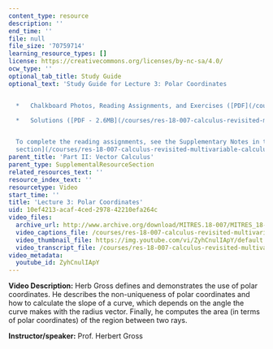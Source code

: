 ```yaml
---
content_type: resource
description: ''
end_time: ''
file: null
file_size: '70759714'
learning_resource_types: []
license: https://creativecommons.org/licenses/by-nc-sa/4.0/
ocw_type: ''
optional_tab_title: Study Guide
optional_text: 'Study Guide for Lecture 3: Polar Coordinates


  *   Chalkboard Photos, Reading Assignments, and Exercises ([PDF](/courses/res-18-007-calculus-revisited-multivariable-calculus-fall-2011/resources/mitres_18_007_partii_lec03))

  *   Solutions ([PDF - 2.6MB](/courses/res-18-007-calculus-revisited-multivariable-calculus-fall-2011/resources/mitres_18_007_partii_sol03))


  To complete the reading assignments, see the Supplementary Notes in the [Study Materials
  section](/courses/res-18-007-calculus-revisited-multivariable-calculus-fall-2011/pages/study-materials).'
parent_title: 'Part II: Vector Calculus'
parent_type: SupplementalResourceSection
related_resources_text: ''
resource_index_text: ''
resourcetype: Video
start_time: ''
title: 'Lecture 3: Polar Coordinates'
uid: 10ef4213-acaf-4ced-2978-42210efa264c
video_files:
  archive_url: http://www.archive.org/download/MITRES.18-007/MITRES_18-007_Part2_lec3_300k.mp4
  video_captions_file: /courses/res-18-007-calculus-revisited-multivariable-calculus-fall-2011/3090f918bf6f52a4bd27e896bac2fdb5_ZyhCnulIApY.vtt
  video_thumbnail_file: https://img.youtube.com/vi/ZyhCnulIApY/default.jpg
  video_transcript_file: /courses/res-18-007-calculus-revisited-multivariable-calculus-fall-2011/b7ee1e5f1c3269fc105393332bee6c2d_ZyhCnulIApY.pdf
video_metadata:
  youtube_id: ZyhCnulIApY
---
```


**Video Description:** Herb Gross defines and demonstrates the use of polar coordinates. He describes the non-uniqueness of polar coordinates and how to calculate the slope of a curve, which depends on the angle the curve makes with the radius vector. Finally, he computes the area (in terms of polar coordinates) of the region between two rays.

**Instructor/speaker:** Prof. Herbert Gross


